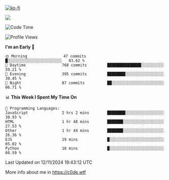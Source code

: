 [![ko-fi](https://ko-fi.com/img/githubbutton_sm.svg)](https://ko-fi.com/Z8Z4Y2LKX)

<a href="https://wakatime.com"><img src="https://wakatime.com/share/@c0dezin/b7f18a7c-ab3a-40b8-8bc7-b1b7bf71f1d6.svg" /></a>

<!--START_SECTION:waka-->
![Code Time](http://img.shields.io/badge/Code%20Time-144%20hrs%206%20mins-blue)

![Profile Views](http://img.shields.io/badge/Profile%20Views-0-blue)

**I'm an Early 🐤** 

```text
🌞 Morning                47 commits          █░░░░░░░░░░░░░░░░░░░░░░░░   03.62 % 
🌆 Daytime                768 commits         ███████████████░░░░░░░░░░   59.21 % 
🌃 Evening                395 commits         ████████░░░░░░░░░░░░░░░░░   30.45 % 
🌙 Night                  87 commits          ██░░░░░░░░░░░░░░░░░░░░░░░   06.71 % 
```


📊 **This Week I Spent My Time On** 

```text
💬 Programming Languages: 
JavaScript               2 hrs 2 mins        ████████░░░░░░░░░░░░░░░░░   30.93 % 
HTML                     1 hr 48 mins        ███████░░░░░░░░░░░░░░░░░░   27.53 % 
Other                    1 hr 44 mins        ███████░░░░░░░░░░░░░░░░░░   26.36 % 
EJS                      19 mins             █░░░░░░░░░░░░░░░░░░░░░░░░   05.02 % 
Python                   18 mins             █░░░░░░░░░░░░░░░░░░░░░░░░   04.59 % 
```


 Last Updated on 12/11/2024 19:43:12 UTC
<!--END_SECTION:waka-->

More info about me in https://c0de.wtf
